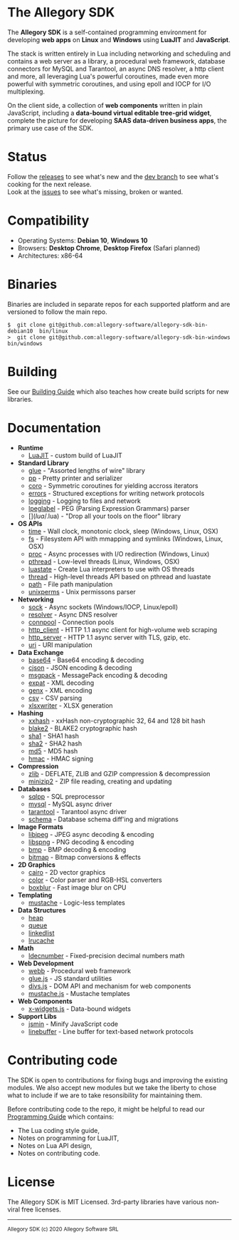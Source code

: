 
# The Allegory SDK

The **Allegory SDK** is a self-contained programming environment for developing
**web apps** on **Linux** and **Windows** using **LuaJIT** and **JavaScript**.

The stack is written entirely in Lua including networking and scheduling
and contains a web server as a library, a procedural web framework, database
connectors for MySQL and Tarantool, an async DNS resolver, a http client
and more, all leveraging Lua's powerful coroutines, made even more powerful
with symmetric coroutines, and using epoll and IOCP for I/O multiplexing.

On the client side, a collection of **web components** written in plain
JavaScript, including a **data-bound virtual editable tree-grid widget**,
complete the picture for developing **SAAS data-driven business apps**,
the primary use case of the SDK.

# Status

Follow the [releases](https://github.com/allegory-software/allegory-sdk/releases)
to see what's new and the [dev branch](https://github.com/allegory-software/allegory-sdk/commits/dev)
to see what's cooking for the next release.<br>
Look at the [issues](https://github.com/allegory-software/allegory-sdk/issues)
to see what's missing, broken or wanted.

# Compatibility

 * Operating Systems: **Debian 10**, **Windows 10**
 * Browsers: **Desktop Chrome**, **Desktop Firefox** (Safari planned)
 * Architectures: x86-64

# Binaries

Binaries are included in separate repos for each supported platform and are
versioned to follow the main repo.

	$  git clone git@github.com:allegory-software/allegory-sdk-bin-debian10  bin/linux
	>  git clone git@github.com:allegory-software/allegory-sdk-bin-windows   bin/windows

# Building

See our [Building Guide](BUILDING.md) which also teaches how create build
scripts for new libraries.

# Documentation

* __Runtime__
  * [LuaJIT](RUNTIME.md)               - custom build of LuaJIT
* __Standard Library__
  * [glue](lua/glue.lua)               - "Assorted lengths of wire" library
  * [pp](lua/pp.lua)                   - Pretty printer and serializer
  * [coro](lua/coro.lua)               - Symmetric coroutines for yielding accross iterators
  * [errors](lua/errors.lua)           - Structured exceptions for writing network protocols
  * [logging](lua/logging.lua)         - Logging to files and network
  * [lpeglabel](lua/lpeglabel.lua)     - PEG (Parsing Expression Grammars) parser
  * [$](lua/$.lua)                     - "Drop all your tools on the floor" library
* __OS APIs__
  * [time](lua/time.lua)               - Wall clock, monotonic clock, sleep (Windows, Linux, OSX)
  * [fs](lua/fs.lua)                   - Filesystem API with mmapping and symlinks (Windows, Linux, OSX)
  * [proc](lua/proc.lua)               - Async processes with I/O redirection (Windows, Linux)
  * [pthread](lua/pthread.lua)         - Low-level threads (Linux, Windows, OSX)
  * [luastate](lua/luastate.lua)       - Create Lua interpreters to use with OS threads
  * [thread](lua/thread.lua)           - High-level threads API based on pthread and luastate
  * [path](lua/path.lua)               - File path manipulation
  * [unixperms](lua/unixperms.lua)     - Unix permissons parser
* __Networking__
  * [sock](lua/sock.lua)               - Async sockets (Windows/IOCP, Linux/epoll)
  * [resolver](lua/resolver.lua)       - Async DNS resolver
  * [connpool](lua/connpool.lua)       - Connection pools
  * [http_client](lua/http_client.lua) - HTTP 1.1 async client for high-volume web scraping
  * [http_server](lua/http_server.lua) - HTTP 1.1 async server with TLS, gzip, etc.
  * [uri](lua/uri.lua)                 - URI manipulation
* __Data Exchange__
  * [base64](lua/base64.lua)           - Base64 encoding & decoding
  * [cjson](lua/cjson.lua)             - JSON encoding & decoding
  * [msgpack](lua/msgpack.lua)         - MessagePack encoding & decoding
  * [expat](lua/expat.lua)             - XML decoding
  * [genx](lua/genx.lua)               - XML encoding
  * [csv](lua/csv.lua)                 - CSV parsing
  * [xlsxwriter](lua/xlsxwriter.lua)   - XLSX generation
* __Hashing__
  * [xxhash](lua/xxhash.lua)           - xxHash non-cryptographic 32, 64 and 128 bit hash
  * [blake2](lua/blake2.lua)           - BLAKE2 cryptographic hash
  * [sha1](lua/sha1.lua)               - SHA1 hash
  * [sha2](lua/sha2.lua)               - SHA2 hash
  * [md5](lua/md5.lua)                 - MD5 hash
  * [hmac](lua/hmac.lua)               - HMAC signing
* __Compression__
  * [zlib](lua/zlib.lua)               - DEFLATE, ZLIB and GZIP compression & decompression
  * [minizip2](lua/minizip2.lua)       - ZIP file reading, creating and updating
* __Databases__
  * [sqlpp](lua/sqlpp.lua)             - SQL preprocessor
  * [mysql](lua/mysql.lua)             - MySQL async driver
  * [tarantool](lua/tarantool.lua)     - Tarantool async driver
  * [schema](lua/schema.lua)           - Database schema diff'ing and migrations
* __Image Formats__
  * [libjpeg](lua/libjpeg.lua)         - JPEG async decoding & encoding
  * [libspng](lua/libspng.lua)         - PNG decoding & encoding
  * [bmp](lua/bmp.lua)                 - BMP decoding & encoding
  * [bitmap](lua/bitmap.lua)           - Bitmap conversions & effects
* __2D Graphics__
  * [cairo](lua/cairo.lua)             - 2D vector graphics
  * [color](lua/color.lua)             - Color parser and RGB-HSL converters
  * [boxblur](lua/boxblur.lua)         - Fast image blur on CPU
* __Templating__
  * [mustache](lua/mustache.lua)       - Logic-less templates
* __Data Structures__
  * [heap](lua/heap.lua)
  * [queue](lua/queue.lua)
  * [linkedlist](lua/linkedlist.lua)
  * [lrucache](lua/lrucache.lua)
* __Math__
  * [ldecnumber](lua/ldecnumber.lua)   - Fixed-precision decimal numbers math
* __Web Development__
  * [webb](lua/webb.lua)               - Procedural web framework
  * [glue.js](www/glue.js)             - JS standard utilities
  * [divs.js](www/divs.js)             - DOM API and mechanism for web components
  * [mustache.js](www/mustache.js)     - Mustache templates
* __Web Components__
  * [x-widgets.js](lua/x-widgets.lua)  - Data-bound widgets
* __Support Libs__
  * [jsmin](lua/jsmin.lua)             - Minify JavaScript code
  * [linebuffer](lua/linebuffer.lua)   - Line buffer for text-based network protocols

# Contributing code

The SDK is open to contributions for fixing bugs and improving the existing
modules. We also accept new modules but we take the liberty to chose what to
include if we are to take resonsibility for maintaining them.

Before contributing code to the repo, it might be helpful to read our
[Programming Guide](PROGRAMMING.md) which contains:

 * The Lua coding style guide,
 * Notes on programming for LuaJIT,
 * Notes on Lua API design,
 * Notes on contributing code.

# License

The Allegory SDK is MIT Licensed.
3rd-party libraries have various non-viral free licenses.

------------------------------------------------------------------------------
<sup>Allegory SDK (c) 2020 Allegory Software SRL</sup>
